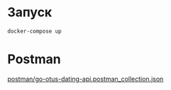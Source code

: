 Запуск
======
`docker-compose up`

Postman
=======
[postman/go-otus-dating-api.postman_collection.json](https://github.com/ruvasik/goOtusDating/blob/master/postman/go-otus-dating-api.postman_collection.json)
